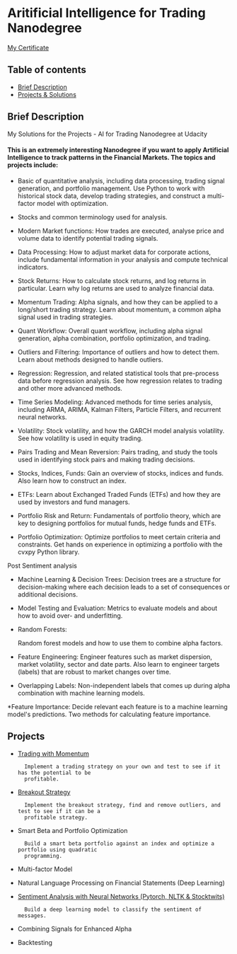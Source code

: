 # Aritificial Intelligence for Trading Nanodegree 
[My Certificate](https://confirm.udacity.com/KZ9E4ZVH)

## Table of contents
* [Brief Description](#brief-description)
* [Projects & Solutions](#projects)

## Brief Description

My Solutions for the Projects - AI for Trading Nanodegree at Udacity

#### This is an extremely interesting Nanodegree if you want to apply Artificial Intelligence to track patterns in the Financial Markets. The topics and projects include:

* Basic of quantitative analysis, including data processing, trading signal generation, and portfolio management. Use Python to work with historical stock data, develop trading strategies, and construct a multi-factor model with optimization.

* Stocks and common terminology used for analysis.

* Modern Market functions: How trades are executed, analyse price and volume data to identify potential trading signals.

* Data Processing: How to adjust market data for corporate actions, include fundamental information in your analysis and compute technical indicators.

* Stock Returns: How to calculate stock returns, and log returns in particular. Learn why log returns are used to analyze financial data.

* Momentum Trading: Alpha signals, and how they can be applied to a long/short trading strategy. Learn about momentum, a common alpha signal used in trading strategies.

* Quant Workflow: Overall quant workflow, including alpha signal generation, alpha combination, portfolio optimization, and trading.

* Outliers and Filtering: Importance of outliers and how to detect them. Learn about methods designed to handle outliers.

* Regression: Regression, and related statistical tools that pre-process data before regression analysis. See how regression relates to trading and other more advanced methods.

* Time Series Modeling: Advanced methods for time series analysis, including ARMA, ARIMA, Kalman Filters, Particle Filters, and recurrent neural networks.

* Volatility: Stock volatility, and how the GARCH model analysis volatility. See how volatility is used in equity trading.

* Pairs Trading and Mean Reversion: Pairs trading, and study the tools used in identifying stock pairs and making trading decisions.

* Stocks, Indices, Funds: Gain an overview of stocks, indices and funds. Also learn how to construct an index.

* ETFs: Learn about Exchanged Traded Funds (ETFs) and how they are used by investors and fund managers.

* Portfolio Risk and Return: Fundamentals of portfolio theory, which are key to designing portfolios for mutual funds, hedge funds and ETFs.

* Portfolio Optimization: Optimize portfolios to meet certain criteria and constraints. Get hands on experience in optimizing a portfolio with the cvxpy Python library.


 Post Sentiment analysis
* Machine Learning & Decision Trees: Decision trees are a structure for decision-making where each decision leads to a set of consequences or additional decisions.

* Model Testing and Evaluation: Metrics to evaluate models and about how to avoid over- and underfitting.

* <p>Random Forests:</p> Random forest models and how to use them to combine alpha factors. 

* Feature Engineering: Engineer features such as market dispersion, market volatility, sector and date parts. Also learn to engineer targets (labels) that are robust to market changes over time.

* Overlapping Labels: Non-independent labels that comes up during alpha combination with machine learning models.

*Feature Importance: Decide relevant each feature is to a machine learning model's predictions. Two methods for calculating feature importance.

## Projects

* [Trading with Momentum](https://github.com/jseluis/AI_for_Trading/tree/main/Trading_with_Momentum)
        
        Implement a trading strategy on your own and test to see if it has the potential to be 
        profitable.

* [Breakout Strategy](https://github.com/jseluis/Artificial_Intelligence_for_Trading/tree/main/Breakout_Strategy)

        Implement the breakout strategy, find and remove outliers, and test to see if it can be a 
        profitable strategy.

* Smart Beta and Portfolio Optimization

        Build a smart beta portfolio against an index and optimize a portfolio using quadratic 
        programming.

* Multi-factor Model

* Natural Language Processing on Financial Statements (Deep Learning)

* [Sentiment Analysis with Neural Networks (Pytorch, NLTK & Stocktwits)](https://github.com/jseluis/Artificial_Intelligence_for_Trading/tree/main/Sentiment_Analysis_with_Neural_Networks)

        Build a deep learning model to classify the sentiment of messages.

* Combining Signals for Enhanced Alpha

* Backtesting